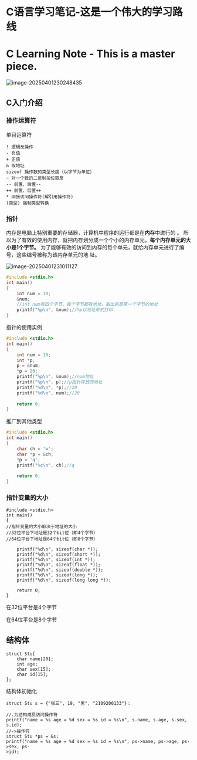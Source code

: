 # C语言学习笔记-这是一个伟大的学习路线

# C Learning Note - This is a master piece.

![image-20250401230248435](https://raw.gitmirror.com/Withnoidea/PicGoDemo/blog/img/202504012302504.png)

## C入门介绍

### 操作运算符

单目运算符

```
! 逻辑反操作
- 负值
+ 正值
& 取地址
sizeof 操作数的类型长度（以字节为单位）
~ 对一个数的二进制按位取反
-- 前置、后置--
++ 前置、后置++
* 间接访问操作符(解引用操作符)
(类型) 强制类型转换
```

### 指针

内存是电脑上特别重要的存储器，计算机中程序的运行都是在**内存**中进行的 。
所以为了有效的使用内存，就把内存划分成一个个小的内存单元，**每个内存单元的大小是1个字节。**
为了能够有效的访问到内存的每个单元，就给内存单元进行了编号，这些编号被称为该内存单元的地
址。

![image-20250401231011127](https://raw.gitmirror.com/Withnoidea/PicGoDemo/blog/img/202504012310184.png)

```c++
#include <stdio.h>
int main()
{
	int num = 10;
	&num;
	//int num有四个字节，每个字节都有地址，取出的是第一个字节的地址
	printf("%p\n", &num);//%p以地址形式打印
}
```

指针的使用实例

```c++
#include <stdio.h>
int main()
{
	int num = 10;
	int *p;
	p = &num;
	*p = 20;
	printf("%p\n", &num);//num地址
	printf("%p\n", p);//p指针存放的地址
	printf("%d\n", *p);//20
	printf("%d\n", num);//20
	
	return 0;
}
```

推广到其他类型

```c++
#include <stdio.h>
int main()
{
	char ch = 'w';
	char *p = &ch;
	*p = 'q';
	printf("%c\n", ch);//q
	
	return 0;
}
```

### 指针变量的大小

```
#include <stdio.h>
int main()
{
//指针变量的大小取决于地址的大小
//32位平台下地址是32个bit位（即4个字节）
//64位平台下地址是64个bit位（即8个字节）

	printf("%d\n", sizeof(char *));
	printf("%d\n", sizeof(short *));
	printf("%d\n", sizeof(int *));
	printf("%d\n", sizeof(float *));
	printf("%d\n", sizeof(double *));
	printf("%d\n", sizeof(long *));
	printf("%d\n", sizeof(long long *));
	
	return 0;
}
```

在32位平台是4个字节

在64位平台是8个字节

## 结构体

```
struct Stu{
	char name[20];
	int age;
	char sex[15];
	char id[15];
};
```

结构体初始化

```
struct Stu s = {"张三", 19, "男", "2109200133"}；

//.为结构成员访问操作符
printf("name = %s age = %d sex = %s id = %s\n", s.name, s.age, s.sex, s.id);
//->操作符
struct Stu *ps = &s;
printf("name = %s age = %d sex = %s id = %s\n", ps->name, ps->age, ps->sex, ps-
>id);
```



